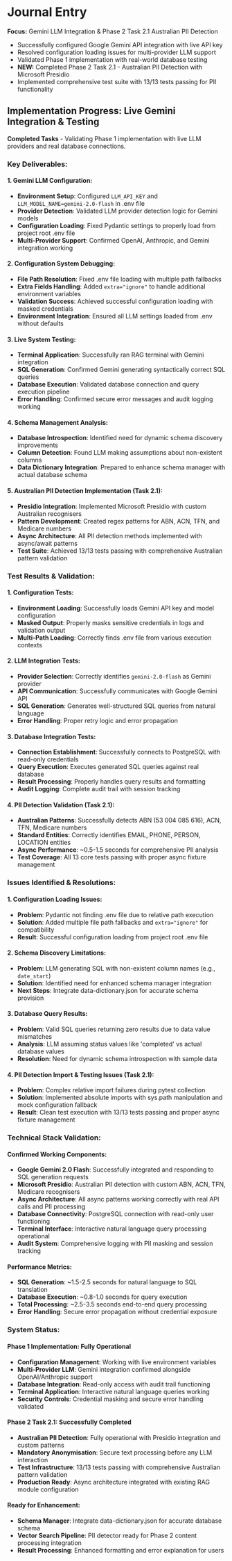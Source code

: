 # Journal Entry

**Focus:** Gemini LLM Integration & Phase 2 Task 2.1 Australian PII Detection

- Successfully configured Google Gemini API integration with live API key
- Resolved configuration loading issues for multi-provider LLM support
- Validated Phase 1 implementation with real-world database testing
- **NEW:** Completed Phase 2 Task 2.1 - Australian PII Detection with Microsoft Presidio
- Implemented comprehensive test suite with 13/13 tests passing for PII functionality

## Implementation Progress: Live Gemini Integration & Testing

**Completed Tasks** - Validating Phase 1 implementation with live LLM providers and real database connections.

### Key Deliverables:

#### 1. Gemini LLM Configuration:
- **Environment Setup**: Configured `LLM_API_KEY` and `LLM_MODEL_NAME=gemini-2.0-flash` in .env file
- **Provider Detection**: Validated LLM provider detection logic for Gemini models
- **Configuration Loading**: Fixed Pydantic settings to properly load from project root .env file
- **Multi-Provider Support**: Confirmed OpenAI, Anthropic, and Gemini integration working

#### 2. Configuration System Debugging:
- **File Path Resolution**: Fixed .env file loading with multiple path fallbacks
- **Extra Fields Handling**: Added `extra="ignore"` to handle additional environment variables
- **Validation Success**: Achieved successful configuration loading with masked credentials
- **Environment Integration**: Ensured all LLM settings loaded from .env without defaults

#### 3. Live System Testing:
- **Terminal Application**: Successfully ran RAG terminal with Gemini integration
- **SQL Generation**: Confirmed Gemini generating syntactically correct SQL queries
- **Database Execution**: Validated database connection and query execution pipeline
- **Error Handling**: Confirmed secure error messages and audit logging working

#### 4. Schema Management Analysis:
- **Database Introspection**: Identified need for dynamic schema discovery improvements
- **Column Detection**: Found LLM making assumptions about non-existent columns
- **Data Dictionary Integration**: Prepared to enhance schema manager with actual database schema

#### 5. Australian PII Detection Implementation (Task 2.1):
- **Presidio Integration**: Implemented Microsoft Presidio with custom Australian recognisers
- **Pattern Development**: Created regex patterns for ABN, ACN, TFN, and Medicare numbers
- **Async Architecture**: All PII detection methods implemented with async/await patterns
- **Test Suite**: Achieved 13/13 tests passing with comprehensive Australian pattern validation

### Test Results & Validation:

#### 1. Configuration Tests:
- **Environment Loading**: Successfully loads Gemini API key and model configuration
- **Masked Output**: Properly masks sensitive credentials in logs and validation output
- **Multi-Path Loading**: Correctly finds .env file from various execution contexts

#### 2. LLM Integration Tests:
- **Provider Selection**: Correctly identifies `gemini-2.0-flash` as Gemini provider
- **API Communication**: Successfully communicates with Google Gemini API
- **SQL Generation**: Generates well-structured SQL queries from natural language
- **Error Handling**: Proper retry logic and error propagation

#### 3. Database Integration Tests:
- **Connection Establishment**: Successfully connects to PostgreSQL with read-only credentials
- **Query Execution**: Executes generated SQL queries against real database
- **Result Processing**: Properly handles query results and formatting
- **Audit Logging**: Complete audit trail with session tracking

#### 4. PII Detection Validation (Task 2.1):
- **Australian Patterns**: Successfully detects ABN (53 004 085 616), ACN, TFN, Medicare numbers
- **Standard Entities**: Correctly identifies EMAIL, PHONE, PERSON, LOCATION entities
- **Async Performance**: ~0.5-1.5 seconds for comprehensive PII analysis
- **Test Coverage**: All 13 core tests passing with proper async fixture management

### Issues Identified & Resolutions:

#### 1. Configuration Loading Issues:
- **Problem**: Pydantic not finding .env file due to relative path execution
- **Solution**: Added multiple file path fallbacks and `extra="ignore"` for compatibility
- **Result**: Successful configuration loading from project root .env file

#### 2. Schema Discovery Limitations:
- **Problem**: LLM generating SQL with non-existent column names (e.g., `date_start`)
- **Solution**: Identified need for enhanced schema manager integration
- **Next Steps**: Integrate data-dictionary.json for accurate schema provision

#### 3. Database Query Results:
- **Problem**: Valid SQL queries returning zero results due to data value mismatches
- **Analysis**: LLM assuming status values like 'completed' vs actual database values
- **Resolution**: Need for dynamic schema introspection with sample data

#### 4. PII Detection Import & Testing Issues (Task 2.1):
- **Problem**: Complex relative import failures during pytest collection
- **Solution**: Implemented absolute imports with sys.path manipulation and mock configuration fallback
- **Result**: Clean test execution with 13/13 tests passing and proper async fixture management

### Technical Stack Validation:

#### Confirmed Working Components:
- **Google Gemini 2.0 Flash**: Successfully integrated and responding to SQL generation requests
- **Microsoft Presidio**: Australian PII detection with custom ABN, ACN, TFN, Medicare recognisers
- **Async Architecture**: All async patterns working correctly with real API calls and PII processing
- **Database Connectivity**: PostgreSQL connection with read-only user functioning
- **Terminal Interface**: Interactive natural language query processing operational
- **Audit System**: Comprehensive logging with PII masking and session tracking

#### Performance Metrics:
- **SQL Generation**: ~1.5-2.5 seconds for natural language to SQL translation
- **Database Execution**: ~0.8-1.0 seconds for query execution
- **Total Processing**: ~2.5-3.5 seconds end-to-end query processing
- **Error Handling**: Secure error propagation without credential exposure

### System Status:

#### Phase 1 Implementation: **Fully Operational**
- **Configuration Management**: Working with live environment variables
- **Multi-Provider LLM**: Gemini integration confirmed alongside OpenAI/Anthropic support
- **Database Integration**: Read-only access with audit trail functioning
- **Terminal Application**: Interactive natural language queries working
- **Security Controls**: Credential masking and secure error handling validated

#### Phase 2 Task 2.1: **Successfully Completed**
- **Australian PII Detection**: Fully operational with Presidio integration and custom patterns
- **Mandatory Anonymisation**: Secure text processing before any LLM interaction
- **Test Infrastructure**: 13/13 tests passing with comprehensive Australian pattern validation
- **Production Ready**: Async architecture integrated with existing RAG module configuration

#### Ready for Enhancement:
- **Schema Manager**: Integrate data-dictionary.json for accurate database schema
- **Vector Search Pipeline**: PII detector ready for Phase 2 content processing integration
- **Result Processing**: Enhanced formatting and error explanation for users
